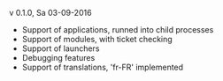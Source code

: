 v 0.1.0, Sa 03-09-2016
- Support of applications, runned into child processes
- Support of modules, with ticket checking
- Support of launchers
- Debugging features
- Support of translations, 'fr-FR' implemented

